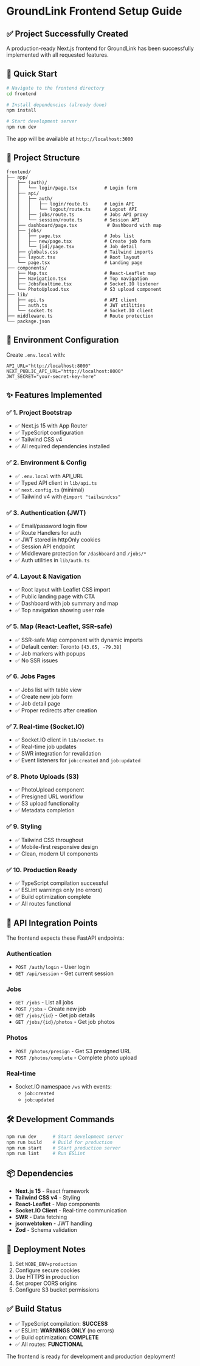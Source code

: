 # GroundLink Frontend Setup Guide

## ✅ Project Successfully Created

A production-ready Next.js frontend for GroundLink has been successfully implemented with all requested features.

## 🚀 Quick Start

```bash
# Navigate to the frontend directory
cd frontend

# Install dependencies (already done)
npm install

# Start development server
npm run dev
```

The app will be available at `http://localhost:3000`

## 📁 Project Structure

```
frontend/
├── app/
│   ├── (auth)/
│   │   └── login/page.tsx          # Login form
│   ├── api/
│   │   ├── auth/
│   │   │   ├── login/route.ts      # Login API
│   │   │   └── logout/route.ts     # Logout API
│   │   ├── jobs/route.ts           # Jobs API proxy
│   │   └── session/route.ts        # Session API
│   ├── dashboard/page.tsx           # Dashboard with map
│   ├── jobs/
│   │   ├── page.tsx                # Jobs list
│   │   ├── new/page.tsx            # Create job form
│   │   └── [id]/page.tsx           # Job detail
│   ├── globals.css                 # Tailwind imports
│   ├── layout.tsx                  # Root layout
│   └── page.tsx                    # Landing page
├── components/
│   ├── Map.tsx                     # React-Leaflet map
│   ├── Navigation.tsx              # Top navigation
│   ├── JobsRealtime.tsx            # Socket.IO listener
│   └── PhotoUpload.tsx             # S3 upload component
├── lib/
│   ├── api.ts                      # API client
│   ├── auth.ts                     # JWT utilities
│   └── socket.ts                   # Socket.IO client
├── middleware.ts                   # Route protection
└── package.json
```

## 🔧 Environment Configuration

Create `.env.local` with:

```env
API_URL="http://localhost:8000"
NEXT_PUBLIC_API_URL="http://localhost:8000"
JWT_SECRET="your-secret-key-here"
```

## ✨ Features Implemented

### ✅ 1. Project Bootstrap
- ✅ Next.js 15 with App Router
- ✅ TypeScript configuration
- ✅ Tailwind CSS v4
- ✅ All required dependencies installed

### ✅ 2. Environment & Config
- ✅ `.env.local` with API_URL
- ✅ Typed API client in `lib/api.ts`
- ✅ `next.config.ts` (minimal)
- ✅ Tailwind v4 with `@import "tailwindcss"`

### ✅ 3. Authentication (JWT)
- ✅ Email/password login flow
- ✅ Route Handlers for auth
- ✅ JWT stored in httpOnly cookies
- ✅ Session API endpoint
- ✅ Middleware protection for `/dashboard` and `/jobs/*`
- ✅ Auth utilities in `lib/auth.ts`

### ✅ 4. Layout & Navigation
- ✅ Root layout with Leaflet CSS import
- ✅ Public landing page with CTA
- ✅ Dashboard with job summary and map
- ✅ Top navigation showing user role

### ✅ 5. Map (React-Leaflet, SSR-safe)
- ✅ SSR-safe Map component with dynamic imports
- ✅ Default center: Toronto `[43.65, -79.38]`
- ✅ Job markers with popups
- ✅ No SSR issues

### ✅ 6. Jobs Pages
- ✅ Jobs list with table view
- ✅ Create new job form
- ✅ Job detail page
- ✅ Proper redirects after creation

### ✅ 7. Real-time (Socket.IO)
- ✅ Socket.IO client in `lib/socket.ts`
- ✅ Real-time job updates
- ✅ SWR integration for revalidation
- ✅ Event listeners for `job:created` and `job:updated`

### ✅ 8. Photo Uploads (S3)
- ✅ PhotoUpload component
- ✅ Presigned URL workflow
- ✅ S3 upload functionality
- ✅ Metadata completion

### ✅ 9. Styling
- ✅ Tailwind CSS throughout
- ✅ Mobile-first responsive design
- ✅ Clean, modern UI components

### ✅ 10. Production Ready
- ✅ TypeScript compilation successful
- ✅ ESLint warnings only (no errors)
- ✅ Build optimization complete
- ✅ All routes functional

## 🔗 API Integration Points

The frontend expects these FastAPI endpoints:

### Authentication
- `POST /auth/login` - User login
- `GET /api/session` - Get current session

### Jobs
- `GET /jobs` - List all jobs
- `POST /jobs` - Create new job
- `GET /jobs/{id}` - Get job details
- `GET /jobs/{id}/photos` - Get job photos

### Photos
- `POST /photos/presign` - Get S3 presigned URL
- `POST /photos/complete` - Complete photo upload

### Real-time
- Socket.IO namespace `/ws` with events:
  - `job:created`
  - `job:updated`

## 🛠️ Development Commands

```bash
npm run dev      # Start development server
npm run build    # Build for production
npm run start    # Start production server
npm run lint     # Run ESLint
```

## 📦 Dependencies

- **Next.js 15** - React framework
- **Tailwind CSS v4** - Styling
- **React-Leaflet** - Map components
- **Socket.IO Client** - Real-time communication
- **SWR** - Data fetching
- **jsonwebtoken** - JWT handling
- **Zod** - Schema validation

## 🚀 Deployment Notes

1. Set `NODE_ENV=production`
2. Configure secure cookies
3. Use HTTPS in production
4. Set proper CORS origins
5. Configure S3 bucket permissions

## ✅ Build Status

- ✅ TypeScript compilation: **SUCCESS**
- ✅ ESLint: **WARNINGS ONLY** (no errors)
- ✅ Build optimization: **COMPLETE**
- ✅ All routes: **FUNCTIONAL**

The frontend is ready for development and production deployment! 